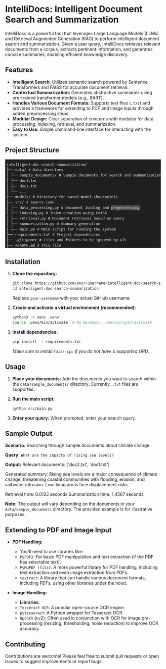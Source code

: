# IntelliDocs: Intelligent Document Search and Summarization

IntelliDocs is a powerful tool that leverages Large Language Models (LLMs) and Retrieval Augmented Generation (RAG) to perform intelligent document search and summarization. Given a user query, IntelliDocs retrieves relevant documents from a corpus, extracts pertinent information, and generates concise summaries, enabling efficient knowledge discovery.

## Features

*   **Intelligent Search:** Utilizes semantic search powered by Sentence Transformers and FAISS for accurate document retrieval.
*   **Contextual Summarization:** Generates abstractive summaries using pre-trained transformer models (e.g., BART).
*   **Handles Various Document Formats:** Supports text files (`.txt`) and provides a framework for extending to PDF and image inputs through added preprocessing steps.
*   **Modular Design:** Clear separation of concerns with modules for data processing, indexing, retrieval, and summarization.
*   **Easy to Use:** Simple command-line interface for interacting with the system.

## Project Structure

![Project structure](./images/project_structure.png)

## Installation

1. **Clone the repository:**

    ```bash
    git clone https://github.com/your-username/intelligent-doc-search-summarization.git
    cd intelligent-doc-search-summarization
    ```
    Replace `your-username` with your actual GitHub username.
2. **Create and activate a virtual environment (recommended):**

    ```bash
    python3 -m venv .venv
    source .venv/bin/activate  # On Windows: .venv\Scripts\activate
    ```
3. **Install dependencies:**

    ```bash
    pip install -r requirements.txt
    ```
    *Make sure to install `faiss-cpu` if you do not have a supported GPU.*

## Usage

1. **Place your documents:** Add the documents you want to search within the `data/sample_documents/` directory. Currently, `.txt` files are supported.
2. **Run the main script:**

    ```bash
    python src/main.py
    ```
3. **Enter your query:** When prompted, enter your search query.

## Sample Output

**Scenario:** Searching through sample documents about climate change.

**Query:** `What are the impacts of rising sea levels?`

**Output:**
Relevant documents: ['doc2.txt', 'doc1.txt']

Generated summary: Rising sea levels are a major consequence of climate change, threatening coastal communities with flooding, erosion, and saltwater intrusion. Low-lying areas face displacement risks.

Retrieval time: 0.0123 seconds
Summarization time: 1.4567 seconds


**Note:** The output will vary depending on the documents in your `data/sample_documents` directory. The provided example is for illustrative purposes.

## Extending to PDF and Image Input
*   **PDF Handling:**
    *   You'll need to use libraries like:
    *   `PyPDF2`: For basic PDF manipulation and text extraction (if the PDF has selectable text).
    *   `PyMuPDF (fitz)`: A more powerful library for PDF handling, including text extraction and even image extraction from PDFs.
    *   `textract`: A library that can handle various document formats, including PDFs, using other libraries under the hood.

*   **Image Handling:**
    *   **Libraries:**
    *   `Tesseract OCR`: A popular open-source OCR engine.
    *   `pytesseract`: A Python wrapper for Tesseract OCR.
    *   `OpenCV` (cv2): Often used in conjunction with OCR for image pre-processing (resizing, thresholding, noise reduction) to improve OCR accuracy.

## Contributing

Contributions are welcome! Please feel free to submit pull requests or open issues to suggest improvements or report bugs.
